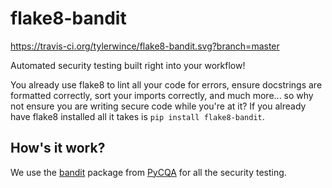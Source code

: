 # flake8-bandit
https://travis-ci.org/tylerwince/flake8-bandit.svg?branch=master

Automated security testing built right into your workflow!

You already use flake8 to lint all your code for errors, ensure docstrings are formatted correctly, sort your imports correctly, and much more... so why not ensure you are writing secure code while you're at it? If you already have flake8 installed all it takes is `pip install flake8-bandit`.

## How's it work?

We use the [bandit](https://github.com/PyCQA/bandit) package from [PyCQA](http://meta.pycqa.org/en/latest/) for all the security testing.
